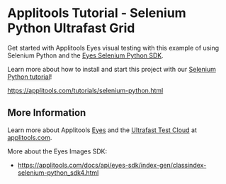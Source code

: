 # Applitools Tutorial - Selenium Python Ultrafast Grid

Get started with Applitools Eyes visual testing with this example of using Selenium Python and the [Eyes Selenium Python SDK](https://applitools.com/docs/api/eyes-sdk/index-gen/classindex-selenium-python_sdk4.html).

Learn more about how to install and start this project with our [Selenium Python tutorial](https://applitools.com/tutorials/selenium-python.html)!

<https://applitools.com/tutorials/selenium-python.html>

## More Information

Learn more about Applitools [Eyes](https://info.applitools.com/ucY77) and the [Ultrafast Test Cloud](https://info.applitools.com/ucY78) at [applitools.com](https://info.applitools.com/ucY76).

More about the Eyes Images SDK:
* https://applitools.com/docs/api/eyes-sdk/index-gen/classindex-selenium-python_sdk4.html
